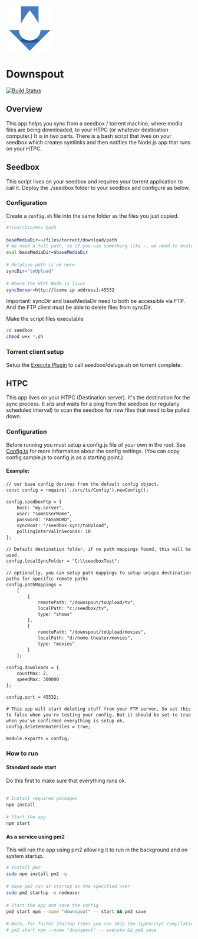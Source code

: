 <img src="Logov0.2.png" alt="Drawing" width="128"/>

# Downspout

[![Build Status](https://travis-ci.org/ThatOdieGuy/downspout.svg?branch=master)](https://travis-ci.org/ThatOdieGuy/downspout)

## Overview

This app helps you sync from a seedbox / torrent machine, where media files are being downloaded, to your HTPC (or whatever destination computer.) It is in two parts. There is a bash script that lives on your seedbox which creates symlinks and then notifies the Node.js app that runs on your HTPC.

## Seedbox
This script lives on your seedbox and requires your torrent application to call it.
Deploy the ./seedbox folder to your seedbox and configure as below.

### Configuration
Create a `config.sh` file into the same folder as the files you just copied.
```bash
#!/usr/bin/env bash

baseMediaDir=~/files/torrent/download/path
# We need a full path, so if you use something like ~, we need to evaluate it.
eval baseMediaDir=$baseMediaDir

# Relative path is ok here.
syncDir="toUpload"

# Where the HTPC Node.js lives
syncServer=http://[some ip address]:45532
```

Important: syncDir and baseMediaDir need to both be accessible via FTP. And the FTP client must be able to delete files from syncDir.

Make the script files executable
```bash
cd seedbox
chmod u+x *.sh
```

### Torrent client setup
Setup the [Execute Plugin](http://dev.deluge-torrent.org/wiki/Plugins/Execute) to call seedbox/deluge.sh on torrent complete.

## HTPC 
This app lives on your HTPC (Destination server). It's the destination for the sync process. It sits and waits for a ping from the seedbox (or regularly scheduled interval) to scan the seedbox for new files that need to be pulled down.

### Configuration

Before running you must setup a config.js file of your own in the root. See [Config.ts](src/ts/Config.ts) for more information about the config settings. (You can copy config.sample.js to config.js as a starting point.)

#### Example:
```
// our base config derives from the default config object.
const config = require('./src/ts/Config').newConfig();

config.seedboxFtp = {
    host: "my.server",
    user: "someUserName",
    password: "PASSWORD",
    syncRoot: "/seedbox-sync/toUpload",
    pollingIntervalInSeconds: 10
};

// Default destination folder, if no path mappings found, this will be used.
config.localSyncFolder = "C:\\seedboxTest";

// optionally, you can setup path mappings to setup unique destination paths for specific remote paths
config.pathMappings =
    [
        {
            remotePath: "/downspout/toUpload/tv",
            localPath: "c:/seedbox/tv",
            type: "shows"
        },
        {
            remotePath: "/downspout/toUpload/movies",
            localPath: "d:/home-theater/movies",
            type: "movies"
        }
    ];

config.downloads = {
    countMax: 2,
    speedMax: 300000
};

config.port = 45532;

# This app will start deleting stuff from your FTP server. So set this to false when you're testing your config. But it should be set to true when you've confirmed everything is setup ok.
config.deleteRemoteFiles = true;

module.exports = config;
```

### How to run

#### Standard node start
Do this first to make sure that everything runs ok.
```bash

# Install required packages
npm install

# Start the app
npm start
```

#### As a service using pm2
This will run the app using pm2 allowing it to run in the background and on system startup.
```bash
# Install pm2
sudo npm install pm2 -g

# Have pm2 run at startup as the specified user
sudo pm2 startup -u nodeuser

# Start the app and save the config
pm2 start npm --name "downspout" -- start && pm2 save

# Note, for faster startup times you can skip the TypeScript compilation with this line instead
# pm2 start npm --name "downspout" -- execute && pm2 save
```

